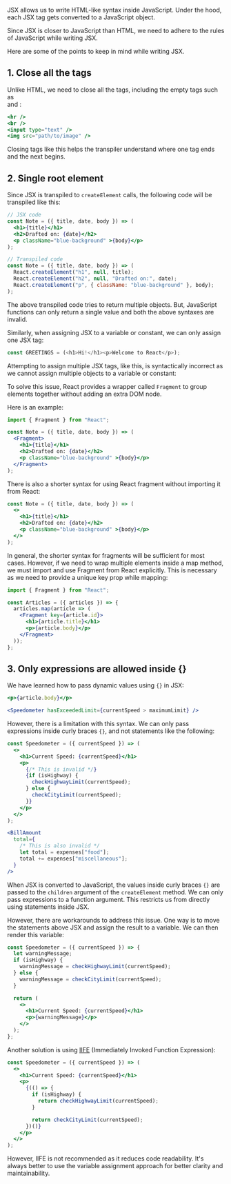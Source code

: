 JSX allows us to write HTML-like syntax inside JavaScript. Under the hood, each JSX tag gets converted to a JavaScript object.

Since JSX is closer to JavaScript than HTML, we need to adhere to the rules of JavaScript while writing JSX.

Here are some of the points to keep in mind while writing JSX.

## 1. Close all the tags

Unlike HTML, we need to close all the tags, including the empty tags such as <br> and <img>:

```jsx
<hr />
<br />
<input type="text" />
<img src="path/to/image" />
```

Closing tags like this helps the transpiler understand where one tag ends and the next begins.

## 2. Single root element

Since JSX is transpiled to `createElement` calls, the following code will be transpiled like this:

```jsx
// JSX code
const Note = ({ title, date, body }) => (
  <h1>{title}</h1>
  <h2>Drafted on: {date}</h2>
  <p className="blue-background" >{body}</p>
);

// Transpiled code
const Note = ({ title, date, body }) => (
  React.createElement("h1", null, title);
  React.createElement("h2", null, "Drafted on:", date);
  React.createElement("p", { className: "blue-background" }, body);
);
```

The above transpiled code tries to return multiple objects. But, JavaScript functions can only return a single value and both the above syntaxes are invalid.

Similarly, when assigning JSX to a variable or constant, we can only assign one JSX tag:

```js
const GREETINGS = (<h1>Hi!</h1><p>Welcome to React</p>);
```

Attempting to assign multiple JSX tags, like this, is syntactically incorrect as we cannot assign multiple objects to a variable or constant:

To solve this issue, React provides a wrapper called `Fragment` to group elements together without adding an extra DOM node.

Here is an example:

```jsx
import { Fragment } from "React";

const Note = ({ title, date, body }) => (
  <Fragment>
    <h1>{title}</h1>
    <h2>Drafted on: {date}</h2>
    <p className="blue-background" >{body}</p>
  </Fragment>
);
```

There is also a shorter syntax for using React fragment without importing it from React:

```jsx
const Note = ({ title, date, body }) => (
  <>
    <h1>{title}</h1>
    <h2>Drafted on: {date}</h2>
    <p className="blue-background" >{body}</p>
  </>
);
```

In general, the shorter syntax for fragments will be sufficient for most cases. However, if we need to wrap multiple elements inside a map method, we must import and use Fragment from React explicitly. This is necessary as we need to provide a unique key prop while mapping:

```jsx
import { Fragment } from "React";

const Articles = ({ articles }) => {
  articles.map(article => (
    <Fragment key={article.id}>
      <h1>{article.title}</h1>
      <p>{article.body}</p>
    </Fragment>
  ));
};
```

## 3. Only expressions are allowed inside {}

We have learned how to pass dynamic values using `{}` in JSX:

```jsx
<p>{article.body}</p>

<Speedometer hasExceededLimit={currentSpeed > maximumLimit} />
```

However, there is a limitation with this syntax. We can only pass expressions inside curly braces `{}`, and not statements like the following:

```jsx
const Speedometer = ({ currentSpeed }) => (
  <>
    <h1>Current Speed: {currentSpeed}</h1>
    <p>
      {/* This is invalid */}
      {if (isHighway) {
        checkHighwayLimit(currentSpeed);
      } else {
        checkCityLimit(currentSpeed);
      }}
    </p>
  </>
);
```

```jsx
<BillAmount
  total={
    /* This is also invalid */
    let total = expenses["food"];
    total += expenses["miscellaneous"];
  }
/>
```

When JSX is converted to JavaScript, the values inside curly braces `{}` are passed to the `children` argument of the `createElement` method. We can only pass expressions to a function argument. This restricts us from directly using statements inside JSX.

However, there are workarounds to address this issue. One way is to move the statements above JSX and assign the result to a variable. We can then render this variable:

```jsx
const Speedometer = ({ currentSpeed }) => {
  let warningMessage;
  if (isHighway) {
    warningMessage = checkHighwayLimit(currentSpeed);
  } else {
    warningMessage = checkCityLimit(currentSpeed);
  }

  return (
    <>
      <h1>Current Speed: {currentSpeed}</h1>
      <p>{warningMessage}</p>
    </>
  );
};
```

Another solution is using [IIFE](https://courses.bigbinaryacademy.com/learn-javascript/immediately-invoked-function-expression/iife/) (Immediately Invoked Function Expression):

```jsx
const Speedometer = ({ currentSpeed }) => (
  <>
    <h1>Current Speed: {currentSpeed}</h1>
    <p>
      {(() => {
        if (isHighway) {
          return checkHighwayLimit(currentSpeed);
        }

        return checkCityLimit(currentSpeed);
      })()}
    </p>
  </>
);
```

However, IIFE is not recommended as it reduces code readability. It's always better to use the variable assignment approach for better clarity and maintainability.

